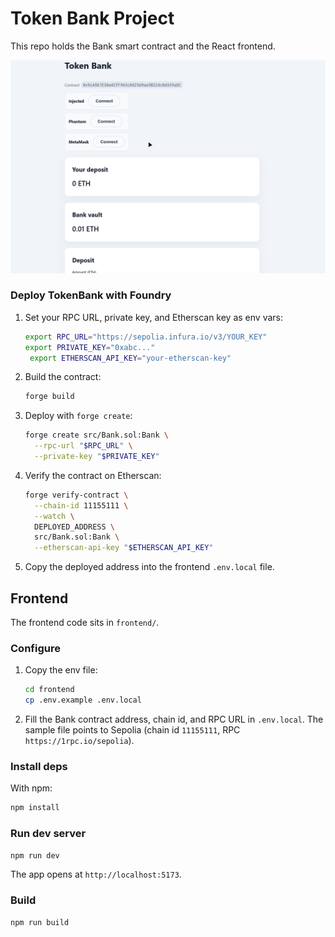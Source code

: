 # Token Bank Project

This repo holds the Bank smart contract and the React frontend.

![Token Bank demo](demo.gif)

### Deploy TokenBank with Foundry

1. Set your RPC URL, private key, and Etherscan key as env vars:
   ```bash
   export RPC_URL="https://sepolia.infura.io/v3/YOUR_KEY"
   export PRIVATE_KEY="0xabc..."
    export ETHERSCAN_API_KEY="your-etherscan-key"
   ```
2. Build the contract:
   ```bash
   forge build
   ```
3. Deploy with `forge create`:
   ```bash
   forge create src/Bank.sol:Bank \
     --rpc-url "$RPC_URL" \
     --private-key "$PRIVATE_KEY"
   ```
4. Verify the contract on Etherscan:
   ```bash
   forge verify-contract \
     --chain-id 11155111 \
     --watch \
     DEPLOYED_ADDRESS \
     src/Bank.sol:Bank \
     --etherscan-api-key "$ETHERSCAN_API_KEY"
   ```
5. Copy the deployed address into the frontend `.env.local` file.

## Frontend

The frontend code sits in `frontend/`.

### Configure

1. Copy the env file:
   ```bash
   cd frontend
   cp .env.example .env.local
   ```
2. Fill the Bank contract address, chain id, and RPC URL in `.env.local`. The sample file points to Sepolia (chain id `11155111`, RPC `https://1rpc.io/sepolia`).

### Install deps

With npm:
```bash
npm install
```


### Run dev server
```bash
npm run dev
```
The app opens at `http://localhost:5173`.

### Build
```bash
npm run build
```
